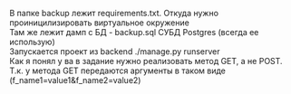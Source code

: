 В папке backup лежит requirements.txt. Откуда нужно проиницилизировать виртуальное окружение  
Там же лежит дамп с БД - backup.sql СУБД Postgres (всегда ее использую)  
Запускается проект из backend ./manage.py runserver  
Как я понял у ва в задание нужно реализовать метод GET, а не POST.  
Т.к. у метода GET передаются аргументы в таком виде (f_name1=value1&f_name2=value2)  
